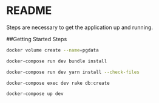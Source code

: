 # README

Steps are necessary to get the application up and running.

##Getting Started Steps

```bash
docker volume create --name=pgdata
```

```bash
docker-compose run dev bundle install
```

```bash
docker-compose run dev yarn install --check-files
```

```bash
docker-compose exec dev rake db:create
```

```bash
docker-compose up dev
```
